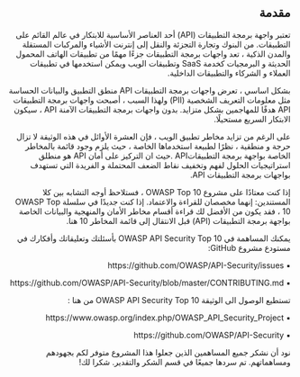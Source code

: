 <h2 dir='rtl' align='right'>مقدمة </h2>

 <p dir='rtl' align='right'> تعتبر واجهة برمجة التطبيقات (API) أحد العناصر الأساسية للابتكار في عالم القائم على التطبيقات. من البنوك وتجارة التجزئة والنقل إلى إنترنت الأشياء والمركبات المستقلة والمدن الذكية ، تعد واجهات برمجة التطبيقات جزءًا مهمًا من تطبيقات الهاتف المحمول الحديثة و البرمجيات كخدمة SaaS وتطبيقات الويب ويمكن استخدمها في تطبيقات العملاء و الشركاء والتطبيقات الداخلية.
    
<p dir='rtl' align='right'> بشكل اساسي ، تعرض واجهات برمجة التطبيقات API منطق التطبيق والبيانات الحساسة مثل معلومات التعريف الشخصية (PII) ولهذا السبب ، أصبحت واجهات برمجة التطبيقات API هدفًا للمهاجمين بشكل متزايد. بدون واجهات برمجة التطبيقات الآمنة API ، سيكون الابتكار السريع مستحيلًا.
<p dir='rtl' align='right'> على الرغم من تزايد مخاطر تطبيق الويب ، فإن العشرة الأوائل في هذه الوثيقة لا تزال حرجة و منطقية ، نظرًا لطبيعة استخدماها الخاصة ، حيث يلزم وجود قائمة بالمخاطر الخاصة بواجهة برمجة التطبيقاتAPI .حيث  ان التركيز على  أمان API هو منطلق استراتيجيات الحلول لفهم وتخفيف نقاط الضعف المحتملة و الفريدة التي تستهدف بواجهات برمجة التطبيقات API.
<p dir='rtl' align='right'> إذا كنت معتادًا على مشروع OWASP Top 10 ، فستلاحظ أوجه التشابه بين كلا المستندين: إنهما مخصصان للقراءة والاعتماد. إذا كنت جديدًا في سلسلة OWASP Top 10 ، فقد يكون من الأفضل لك قراءة أقسام مخاطر الأمان والمنهجية والبيانات الخاصة بواجهة برمجة التطبيقات (API) قبل الانتقال إلى قائمة المخاطر 10 هنا.

<p dir='rtl' align='right'> يمكنك المساهمة في OWASP API Security Top 10 بأسئلتك وتعليقاتك وأفكارك في مستودع مشروع GitHub:
 
<p dir='rtl' align='right'> ▪️  https://github.com/OWASP/API-Security/issues
<p dir='rtl' align='right'> ▪️  https://github.com/OWASP/API-Security/blob/master/CONTRIBUTING.md

<p dir='rtl' align='right'>تستطيع الوصول الى الوثيقة OWASP API Security Top 10 من هنا :
<p dir='rtl' align='right'> ▪️ https://www.owasp.org/index.php/OWASP_API_Security_Project
<p dir='rtl' align='right'> ▪️ https://github.com/OWASP/API-Security
<p dir='rtl' align='right'> نود أن نشكر جميع المساهمين الذين جعلوا هذا المشروع متوفر لكم بجهودهم ومساهماتهم. تم سردها جميعًا في قسم الشكر والتقدير. شكرا لك!


[1]: https://www.owasp.org/index.php/Category:OWASP_Top_Ten_Project
[2]: ./0x10-api-security-risks.md
[3]: ./0xd0-about-data.md
[4]: ./0xd1-acknowledgments.md
